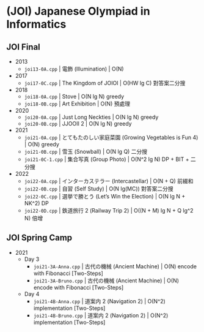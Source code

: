 # (JOI) Japanese Olympiad in Informatics

## JOI Final

-   2013
    -   `joi13-0A.cpp` | 電飾 (Illumination) | O(N)
-   2017
    -   `joi17-0C.cpp` | The Kingdom of JOIOI | O(HW lg C) 對答案二分搜
-   2018
    -   `joi18-0A.cpp` | Stove | O(N lg N) greedy
    -   `joi18-0B.cpp` | Art Exhibition | O(N) 預處理
-   2020
    -   `joi20-0A.cpp` | Just Long Neckties | O(N lg N) greedy
    -   `joi20-0B.cpp` | JJOOII 2 | O(N lg N) greedy
-   2021
    -   `joi21-0A.cpp` | とてもたのしい家庭菜園 (Growing Vegetables is Fun 4) | O(N) greedy
    -   `joi21-0B.cpp` | 雪玉 (Snowball) | O(N lg Q) 二分搜
    -   `joi21-0C-1.cpp` | 集合写真 (Group Photo) | O(N^2 lg N) DP + BIT + 二分搜
-   2022
    -   `joi22-0A.cpp` | インターカステラー (Intercastellar) | O(N + Q) 前綴和
    -   `joi22-0B.cpp` | 自習 (Self Study) | O(N lg(MC)) 對答案二分搜
    -   `joi22-0C.cpp` | 選挙で勝とう (Let’s Win the Election) | O(N lg N + NK^2) DP
    -   `joi22-0D.cpp` | 鉄道旅行 2 (Railway Trip 2) | O((N + M) lg N + Q lg^2 N) 倍增

## JOI Spring Camp

-   2021
    -   Day 3
        -   `joi21-3A-Anna.cpp` | 古代の機械 (Ancient Machine) | O(N) encode with Fibonacci [Two-Steps]
        -   `joi21-3A-Bruno.cpp` | 古代の機械 (Ancient Machine) | O(N) encode with Fibonacci [Two-Steps]
    -   Day 4
        -   `joi21-4B-Anna.cpp` | 道案内 2 (Navigation 2) | O(N^2) implementation [Two-Steps]
        -   `joi21-4B-Bruno.cpp` | 道案内 2 (Navigation 2) | O(N^2) implementation [Two-Steps]